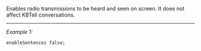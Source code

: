 Enables radio transmissions to be heard and seen on screen. It does not affect KBTell conversations.


---
*Example 1:*
```sqf
enableSentences false;
```